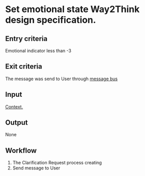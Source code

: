 # Set emotional state Way2Think design specification.

## Entry criteria

Emotional indicator less than -3

## Exit criteria

The message was send to User through [message bus](message-bus.md)

## Input

[Context.](knowledge.md#Context)

## Output

None

## Workflow

1. The Clarification Request process creating
2. Send message to User